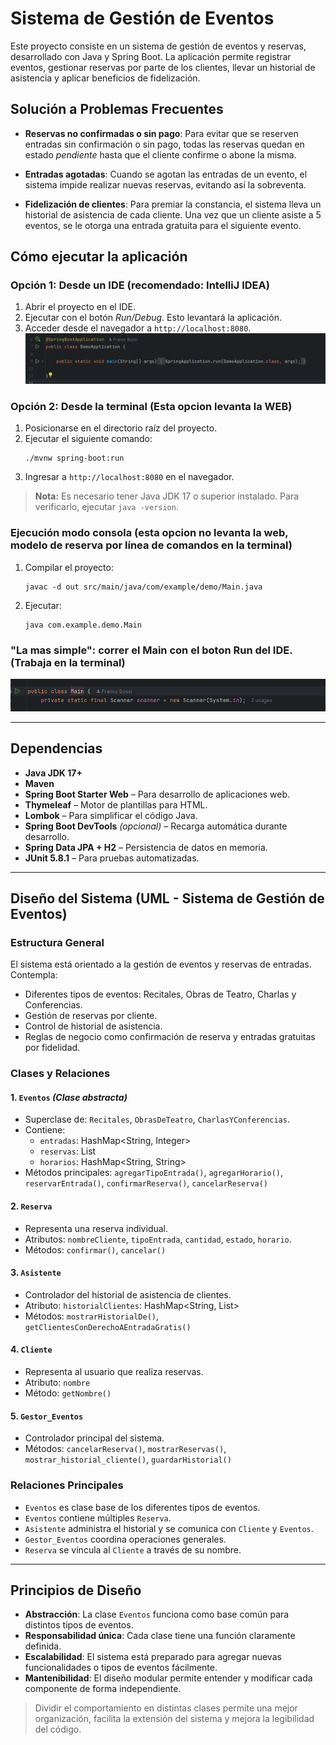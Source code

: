 # Sistema de Gestión de Eventos

Este proyecto consiste en un sistema de gestión de eventos y reservas, desarrollado con Java y Spring Boot. La aplicación permite registrar eventos, gestionar reservas por parte de los clientes, llevar un historial de asistencia y aplicar beneficios de fidelización.

## Solución a Problemas Frecuentes

- **Reservas no confirmadas o sin pago**: Para evitar que se reserven entradas sin confirmación o sin pago, todas las reservas quedan en estado *pendiente* hasta que el cliente confirme o abone la misma.

- **Entradas agotadas**: Cuando se agotan las entradas de un evento, el sistema impide realizar nuevas reservas, evitando así la sobreventa.

- **Fidelización de clientes**: Para premiar la constancia, el sistema lleva un historial de asistencia de cada cliente. Una vez que un cliente asiste a 5 eventos, se le otorga una entrada gratuita para el siguiente evento.

## Cómo ejecutar la aplicación

### Opción 1: Desde un IDE (recomendado: IntelliJ IDEA)
1. Abrir el proyecto en el IDE.
2. Ejecutar con el botón *Run/Debug*. Esto levantará la aplicación.
3. Acceder desde el navegador a `http://localhost:8080`.
![img.png](img.png)

### Opción 2: Desde la terminal (Esta opcion levanta la WEB)
1. Posicionarse en el directorio raíz del proyecto.
2. Ejecutar el siguiente comando:
   ```
   ./mvnw spring-boot:run
   ```
3. Ingresar a `http://localhost:8080` en el navegador.

> **Nota:** Es necesario tener Java JDK 17 o superior instalado. Para verificarlo, ejecutar `java -version`.

### Ejecución modo consola (esta opcion no levanta la web, modelo de reserva por línea de comandos en la terminal)

1. Compilar el proyecto:
   ```
   javac -d out src/main/java/com/example/demo/Main.java
   ```
2. Ejecutar:
   ```
   java com.example.demo.Main
   ```
### "La mas simple": correr el Main con el boton Run del IDE. (Trabaja en la terminal)
![img_1.png](img_1.png)

---

## Dependencias

- **Java JDK 17+**
- **Maven**
- **Spring Boot Starter Web** – Para desarrollo de aplicaciones web.
- **Thymeleaf** – Motor de plantillas para HTML.
- **Lombok** – Para simplificar el código Java.
- **Spring Boot DevTools** *(opcional)* – Recarga automática durante desarrollo.
- **Spring Data JPA + H2** – Persistencia de datos en memoria.
- **JUnit 5.8.1** – Para pruebas automatizadas.

---

## Diseño del Sistema (UML - Sistema de Gestión de Eventos)

### Estructura General

El sistema está orientado a la gestión de eventos y reservas de entradas. Contempla:

- Diferentes tipos de eventos: Recitales, Obras de Teatro, Charlas y Conferencias.
- Gestión de reservas por cliente.
- Control de historial de asistencia.
- Reglas de negocio como confirmación de reserva y entradas gratuitas por fidelidad.

### Clases y Relaciones

#### 1. `Eventos` *(Clase abstracta)*
- Superclase de: `Recitales`, `ObrasDeTeatro`, `CharlasYConferencias`.
- Contiene:
    - `entradas`: HashMap<String, Integer>
    - `reservas`: List<Reserva>
    - `horarios`: HashMap<String, String>
- Métodos principales: `agregarTipoEntrada()`, `agregarHorario()`, `reservarEntrada()`, `confirmarReserva()`, `cancelarReserva()`

#### 2. `Reserva`
- Representa una reserva individual.
- Atributos: `nombreCliente`, `tipoEntrada`, `cantidad`, `estado`, `horario`.
- Métodos: `confirmar()`, `cancelar()`

#### 3. `Asistente`
- Controlador del historial de asistencia de clientes.
- Atributo: `historialClientes`: HashMap<String, List<String>>
- Métodos: `mostrarHistorialDe()`, `getClientesConDerechoAEntradaGratis()`

#### 4. `Cliente`
- Representa al usuario que realiza reservas.
- Atributo: `nombre`
- Método: `getNombre()`

#### 5. `Gestor_Eventos`
- Controlador principal del sistema.
- Métodos: `cancelarReserva()`, `mostrarReservas()`, `mostrar_historial_cliente()`, `guardarHistorial()`

### Relaciones Principales

- `Eventos` es clase base de los diferentes tipos de eventos.
- `Eventos` contiene múltiples `Reserva`.
- `Asistente` administra el historial y se comunica con `Cliente` y `Eventos`.
- `Gestor_Eventos` coordina operaciones generales.
- `Reserva` se vincula al `Cliente` a través de su nombre.

---

## Principios de Diseño

- **Abstracción**: La clase `Eventos` funciona como base común para distintos tipos de eventos.
- **Responsabilidad única**: Cada clase tiene una función claramente definida.
- **Escalabilidad**: El sistema está preparado para agregar nuevas funcionalidades o tipos de eventos fácilmente.
- **Mantenibilidad**: El diseño modular permite entender y modificar cada componente de forma independiente.

> Dividir el comportamiento en distintas clases permite una mejor organización, facilita la extensión del sistema y mejora la legibilidad del código.

